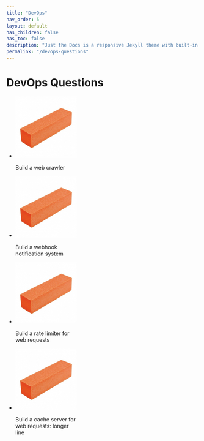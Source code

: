 ```yaml
---
title: "DevOps"
nav_order: 5
layout: default
has_children: false
has_toc: false
description: "Just the Docs is a responsive Jekyll theme with built-in search that is easily customizable and hosted on GitHub Pages."
permalink: "/devops-questions"
---
```



# DevOps Questions

<ul class="list-style-none">
    <li class="d-inline-block v-align-top mr-4" style="width: 160px;">
        <img src="/devops/q1/cover.png" />
        <p>Build a web crawler</p>
    </li>
    <li class="d-inline-block v-align-top mr-4" style="width: 160px;">
        <img src="/devops/q2/cover.png" />
        <p>Build a webhook notification system</p>
    </li>
    <li class="d-inline-block v-align-top mr-4" style="width: 160px;">
        <img src="/devops/q3/cover.png" />
        <p>Build a rate limiter for web requests</p>
    </li>
    <li class="d-inline-block v-align-top mr-4" style="width: 160px;">
        <img src="/devops/q4/cover.png" />
        <p>Build a cache server for web requests: longer line</p>
    </li>
</ul>




